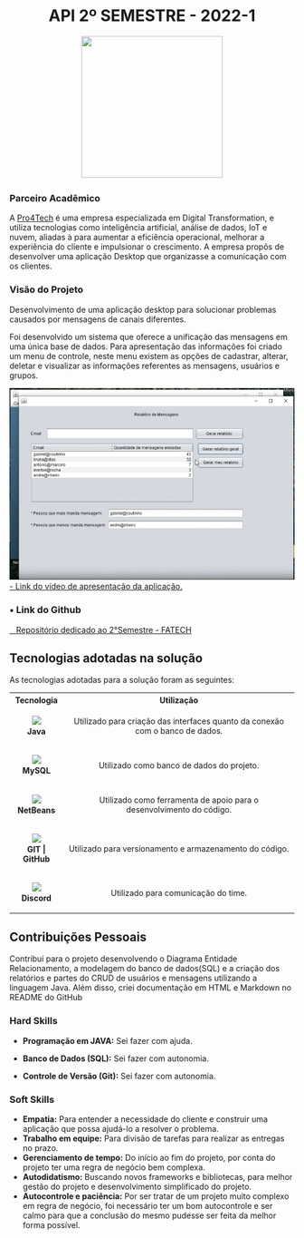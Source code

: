 <h1 align="center">API 2º SEMESTRE - 2022-1</h1>
<p align="center"><img src="https://avatars.githubusercontent.com/u/88987612?v=4" height="250" width="250"></p>

### Parceiro Acadêmico

A [Pro4Tech](https://www.pro4tech.com.br/) é uma empresa especializada em Digital Transformation, e utiliza tecnologias como inteligência artificial, análise de dados, IoT e nuvem, aliadas à para aumentar a eficiência operacional, melhorar a experiência do cliente e impulsionar o crescimento. A empresa propôs de desenvolver uma aplicação Desktop que organizasse a comunicação com os clientes.

### Visão do Projeto

Desenvolvimento de uma aplicação desktop para solucionar problemas causados por mensagens de canais diferentes.

Foi desenvolvido um sistema que oferece a unificação das mensagens em uma única base de dados. Para apresentação das informações foi criado um menu de controle, neste menu existem as opções de cadastrar, alterar, deletar e visualizar as informações referentes as mensagens, usuários e grupos.

<a href="https://drive.google.com/file/d/16iggC4njt9wMS8JhU1LAKnqJ4V-naP-6/view?usp=sharing" target="_blank">
    <img src="../img/imagem2semestre.png" />
    <br>
    - Link do vídeo de apresentação da aplicação.
</a>

### • Link do Github

<a href="https://github.com/Grupo-4-Fatech/API-2Semestre" target="_blank"><span>&nbsp;&nbsp;&nbsp;</span><span>Repositório dedicado ao 2°Semestre - FATECH</span></a>

## Tecnologias adotadas na solução

As tecnologias adotadas para a solução foram as seguintes:

<table>
    <tr>
        <th>Tecnologia</th>
        <th>Utilização</th>
    </tr>
    <tr>
        <td style="text-align:center">
        <p align="center">
            <img src="https://skillicons.dev/icons?i=java"> <br>
            <strong>Java</strong>
        </p>
        </td>
        <td style="text-align:center">
            Utilizado para criação das interfaces quanto da conexão com o banco de dados.
        </td>
    </tr>
    <tr>
        <td style="text-align:center">
        <p align="center">
            <img src="https://skillicons.dev/icons?i=mysql"><strong><br>MySQL
        </p>
        </td>
        <td style="text-align:center">
            Utilizado como banco de dados do projeto.
        </td>
    </tr>
    <tr>
        <td style="text-align:center">
        <p align="center">
            <img src="https://upload.wikimedia.org/wikipedia/commons/thumb/9/98/Apache_NetBeans_Logo.svg/888px-Apache_NetBeans_Logo.svg.png" width=50> <br>
            <strong>NetBeans</strong>
        </p>
        </td>
        <td style="text-align:center">
            Utilizado como ferramenta de apoio para o desenvolvimento do código.
        </td>
    </tr>
    <tr>
        <td style="text-align:center">
            <p align="center">
                <img src="https://skillicons.dev/icons?i=git,github"> <br>
                <strong>GIT | GitHub </strong>
            </p>
        </td>
        <td style="text-align:center">
            Utilizado para versionamento e armazenamento do código.
        </td>
    </tr>
    <tr>
        <td style="text-align:center">
        <p align="center">
            <img src="https://skillicons.dev/icons?i=discord"> <br>
            <strong>Discord</strong>
        </p>
        </td>
        <td style="text-align:center">
            Utilizado para comunicação do time.
        </td>
    </tr>
</table>

## Contribuições Pessoais

Contribuí para o projeto desenvolvendo o Diagrama Entidade Relacionamento, a modelagem do banco de dados(SQL) e a criação dos relatórios e partes do CRUD de usuários e mensagens utilizando a linguagem Java. Além disso, criei documentação em HTML e Markdown no README do GitHub

### Hard Skills

- **Programação em JAVA:** Sei fazer com ajuda.

- **Banco de Dados (SQL):** Sei fazer com autonomia.

- **Controle de Versão (Git):** Sei fazer com autonomia.

### Soft Skills

- **Empatia:** Para entender a necessidade do cliente e construir uma aplicação que possa ajudá-lo a resolver o problema.
- **Trabalho em equipe:** Para divisão de tarefas para realizar as entregas no prazo.
- **Gerenciamento de tempo:** Do início ao fim do projeto, por conta do projeto ter uma regra de negócio bem complexa.
- **Autodidatismo:** Buscando novos frameworks e bibliotecas, para melhor gestão do projeto e desenvolvimento simplificado do projeto.
- **Autocontrole e paciência:** Por ser tratar de um projeto muito complexo em regra de negócio, foi necessário ter um bom autocontrole e ser calmo para que a conclusão do mesmo pudesse ser feita da melhor forma possível.
